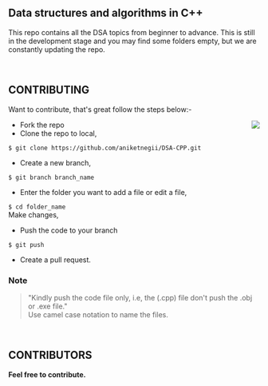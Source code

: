 ## Data structures and algorithms in C++
This repo contains all the DSA topics from beginner to advance.
This is still in the development stage and you may find some folders empty, but we are constantly updating the repo.

<br/>

## CONTRIBUTING
Want to contribute, that's great follow the steps below:-
<!-- ![happy-birthday-thumbs-up](https://user-images.githubusercontent.com/60145485/135708685-73914e01-b97e-4818-91eb-a09ee2147827.gif) -->
<img align="right" src="https://user-images.githubusercontent.com/60145485/135708685-73914e01-b97e-4818-91eb-a09ee2147827.gif">

- Fork the repo
- Clone the repo to local,

`$ git clone https://github.com/aniketnegii/DSA-CPP.git`

- Create a new branch,

`$ git branch branch_name`

- Enter the folder you want to add a file or edit a file,

`$ cd folder_name` </br>
Make changes,

- Push the code to your branch

`$ git push`

- Create a pull request.

### Note
> "Kindly push the code file only, i.e, the (.cpp) file don't push the .obj or .exe file." <br/>
> Use camel case notation to name the files.

<br/>

## CONTRIBUTORS

<strong> Feel free to contribute. </strong>
<br/><br/>


